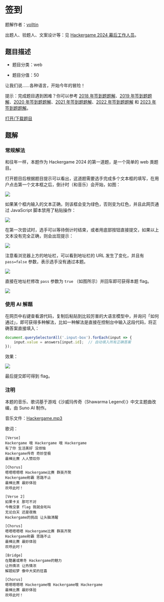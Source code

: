 # 签到

题解作者：[volltin](https://github.com/volltin)

出题人、验题人、文案设计等：见 [Hackergame 2024 幕后工作人员](../../credits.pdf)。

## 题目描述

- 题目分类：web

- 题目分值：50

让我们说……各种语言，开始今年的冒险！

提示：完成题目遇到困难？你可以参考 [2018 年签到题题解](https://github.com/ustclug/hackergame2018-writeups/blob/master/official/qiandao/README.md)、[2019 年签到题题解](https://github.com/ustclug/hackergame2019-writeups/blob/master/official/%E7%AD%BE%E5%88%B0%E9%A2%98/README.md)、[2020 年签到题题解](https://github.com/USTC-Hackergame/hackergame2020-writeups/blob/master/official/%E7%AD%BE%E5%88%B0/README.md)、[2021 年签到题题解](https://github.com/USTC-Hackergame/hackergame2021-writeups/blob/master/official/%E7%AD%BE%E5%88%B0/README.md)、[2022 年签到题题解](https://github.com/USTC-Hackergame/hackergame2022-writeups/blob/master/official/%E7%AD%BE%E5%88%B0/README.md) 和 [2023 年签到题题解](https://github.com/USTC-Hackergame/hackergame2023-writeups/blob/master/official/Hackergame%20%E5%90%AF%E5%8A%A8/README.md)。

[打开/下载题目](http://202.38.93.141:12024/?token={token})

## 题解

### 常规解法

和往年一样，本题作为 Hackergame 2024 的第一道题，是一个简单的 web 类题目。

打开题目后根据题目提示可以看出，这道题需要选手完成多个文本框的填写，在用户点击第一个文本框之后，倒计时（和音乐）会开始，如图：

![](files/fig1.png)

如果某个框内输入的文本正确，则该框会变为绿色，否则变为红色，并且此网页通过 JavaScript 脚本禁用了粘贴操作：

![](files/fig2.png)

在第一次尝试时，选手可以等待倒计时结束，或者用底部按钮直接提交，如果以上文本没有完全正确，则会出现提示：

![](files/fig3.png)

注意看浏览器上方的地址栏，可以看到地址栏的 URL 发生了变化，并且有 `pass=false` 参数，表示选手没有通过本题。

![](files/fig4.png)


直接在地址栏修改 `pass` 参数为 `true` （如图所示）并回车即可获得本题 flag。

![](files/fig5.png)

### 使用 AI 解题

在网页中右键查看源代码，复制后粘贴到比较厉害的大语言模型中，并询问「如何通过」，即可获得多种解法，比如一种解法是直接在控制台中输入这段代码，将正确答案直接填入：

```javascript
document.querySelectorAll('.input-box').forEach(input => {
    input.value = answers[input.id];  // 自动填入所有正确答案
});
```

效果：

![](files/fig6.png)

最后提交即可得到 flag。

### 注明
本题的音乐、歌词基于游戏《沙威玛传奇（Shawarma Legend）》中文主题曲改编，由 Suno AI 制作。

音乐文件：[Hackergame.mp3](files/Hackergame.mp3)

歌词：

```
[Verse]
Hackergame 哦 Hackergame 哦 Hackergame
有了你 生活美好 没烦恼
Hackergame传奇 奇妙至极
最棒比赛 人人赞叹你

[Chorus]
嗯嗯嗯嗯嗯 Hackergame比赛 群英齐聚
Hackergame称霸 思路不止
最棒比赛 最妙体验
欢呼此时！

[Verse 2]
如果卡关 那可不对
今晚没拿 flag 我就会吼叫
无论白天 还是夜晚
Hackergame的挑战 让头脑清醒

[Chorus]
嗯嗯嗯嗯嗯 Hackergame比赛 群英齐聚
Hackergame称霸 思路不止
最棒比赛 最妙体验
欢呼此时！

[Bridge]
在酷暑或寒冬 Hackergame的魅力
让热情浓 让热情浓
解题如梦 像中大奖的狂喜

[Chorus]
嗯嗯嗯嗯嗯 Hackergame哦 Hackergame哦 Hackergame
最棒比赛 最妙体验
欢呼此时！
```

